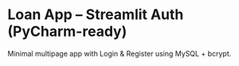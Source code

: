 # Loan App – Streamlit Auth (PyCharm-ready)
Minimal multipage app with Login & Register using MySQL + bcrypt.
